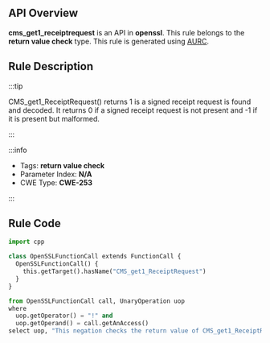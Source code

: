 ---
---


## API Overview
**cms_get1_receiptrequest** is an API in **openssl**. This rule belongs to the **return value check** type. This rule is generated using [AURC](../../tools/AURC).
## Rule Description

:::tip

CMS_get1_ReceiptRequest() returns 1 is a signed receipt request is found and decoded. It returns 0 if a signed receipt request is not present and -1 if it is present but malformed.

:::

:::info

- Tags: **return value check**
- Parameter Index: **N/A**
- CWE Type: **CWE-253**

:::

## Rule Code
```python
import cpp

class OpenSSLFunctionCall extends FunctionCall {
  OpenSSLFunctionCall() {
    this.getTarget().hasName("CMS_get1_ReceiptRequest")
  }
}

from OpenSSLFunctionCall call, UnaryOperation uop
where
  uop.getOperator() = "!" and
  uop.getOperand() = call.getAnAccess()
select uop, "This negation checks the return value of CMS_get1_ReceiptRequest."
```